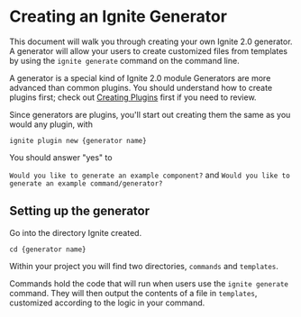 # Creating an Ignite Generator

This document will walk you through creating your own Ignite 2.0 generator. A
generator will allow your users to create customized files from templates by
using the `ignite generate` command on the command line.

A generator is a special kind of Ignite 2.0 module Generators are more advanced
than common plugins. You should understand how to create plugins first; check
out [Creating Plugins]() first if you need to review.  

Since generators are plugins, you'll start out creating them the same as you
would any plugin, with

```
ignite plugin new {generator name}
```

You should answer "yes" to

`Would you like to generate an example component?` and `Would you like to
generate an example command/generator?`

## Setting up the generator

Go into the directory Ignite created.

`cd {generator name}`

Within your project you will find two directories, `commands` and `templates`.

Commands hold the code that will run when users use the `ignite generate`
command. They will then output the contents of a file in `templates`, customized
according to the logic in your command.
